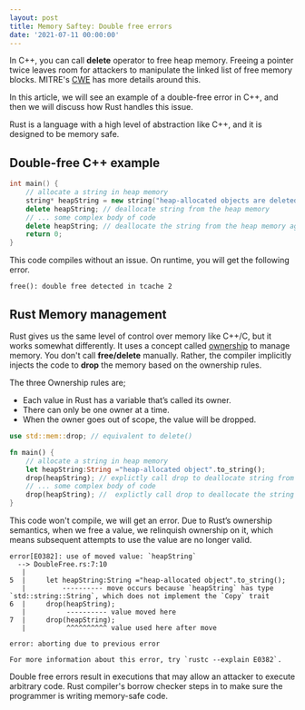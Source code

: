 ```yaml
---
layout: post
title: Memory Saftey: Double free errors
date: '2021-07-11 00:00:00'
---
```

 
In C++, you can call **delete** operator to free heap memory. 
Freeing a pointer twice leaves room for attackers to manipulate the linked list of free memory blocks. MITRE's [CWE](https://cwe.mitre.org/data/definitions/415.html) has more details around this.

In this article, we will see an example of a double-free error in C++, and then we will discuss how Rust handles this issue. 

Rust is a language with a high level of abstraction like C++, and it is designed to be memory safe.

## Double-free C++ example
```cpp
int main() {
    // allocate a string in heap memory
    string* heapString = new string("heap-allocated objects are deleted on 'delete heapString;'"); 
    delete heapString; // deallocate string from the heap memory
    // ... some complex body of code 
    delete heapString; // deallocate the string from the heap memory again
    return 0;
}
```
This code compiles without an issue. On runtime, you will get the following error.
```text
free(): double free detected in tcache 2
```
## Rust Memory management
Rust gives us the same level of control over memory like C++/C, but it works somewhat differently. It uses a concept called [ownership](https://doc.rust-lang.org/book/ch04-01-what-is-ownership.html) to manage memory. You don't call **free/delete** manually. Rather, the compiler implicitly injects the code to **drop** the memory based on the ownership rules.

The three Ownership rules are;

 - Each value in Rust has a variable that’s called its owner.
 -  There can only be one owner at a time.
 - When the owner goes out of scope, the value will be dropped.
 

 
```rust
use std::mem::drop; // equivalent to delete()

fn main() {
    // allocate a string in heap memory
    let heapString:String ="heap-allocated object".to_string(); 
    drop(heapString); // explictly call drop to deallocate string from the heap memory
    // ... some complex body of code 
    drop(heapString); //  explictly call drop to deallocate the string from the heap memory again
}
```
This code won't compile, we will get an error. Due to Rust’s ownership semantics, when we free a value, we relinquish ownership on it, which means subsequent attempts to use the value are no longer valid.
```text
error[E0382]: use of moved value: `heapString`
  --> DoubleFree.rs:7:10
   |
5  |     let heapString:String ="heap-allocated object".to_string();
   |         ---------- move occurs because `heapString` has type `std::string::String`, which does not implement the `Copy` trait
6  |     drop(heapString);
   |          ---------- value moved here
7  |     drop(heapString);
   |          ^^^^^^^^^^ value used here after move

error: aborting due to previous error

For more information about this error, try `rustc --explain E0382`.

```
Double free errors result in executions that may allow an attacker to execute arbitrary code. Rust compiler's borrow checker steps in to make sure the programmer is writing memory-safe code.









